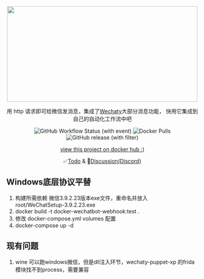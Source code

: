 <div align="center">
<img src="https://cdn.jsdelivr.net/gh/danni-cool/danni-cool@cdn/image/wechatbot-webhook.png" width="500" height="251"/>

用 http 请求即可给微信发消息，集成了[Wechaty](https://github.com/wechaty/wechaty)大部分消息功能， 快用它集成到自己的自动化工作流中吧

  ![GitHub Workflow Status (with event)](https://img.shields.io/github/actions/workflow/status/danni-cool/docker-wechatbot-webhook/release.yml)  ![Docker Pulls](https://img.shields.io/docker/pulls/dannicool/docker-wechatbot-webhook) ![GitHub release (with filter)](https://img.shields.io/github/v/release/danni-cool/docker-wechatbot-webhook)


[view this project on docker hub :)](https://hub.docker.com/repository/docker/dannicool/docker-wechatbot-webhook/general)

✅[Todo](https://github.com/danni-cool/docker-wechatbot-webhook/issues/11) & 💬[Discussion(Discord)](https://discord.gg/jRX5F2Km)

</div>

## Windows底层协议平替
1. 构建所需依赖 微信3.9.2.23版本exe文件，重命名并放入 root/WeChatSetup-3.9.2.23.exe
2. docker build -t docker-wechatbot-webhook:test .
3. 修改 docker-compose.yml volumes 配置
4. docker-compose up -d

## 现有问题
1. wine 可以跑windows微信，但是dll注入环节，wechaty-puppet-xp 的frida 模块找不到process，需要兼容

